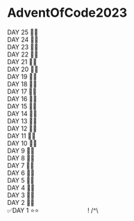 # AdventOfCode2023
DAY 25 🎁🎁  
DAY 24 🎁🎁  
DAY 23 🎁🎁  
DAY 22 🎁🎁  
DAY 21 🎁🎁  
DAY 20 🎁🎁  
DAY 19 🎁🎁  
DAY 18 🎁🎁  
DAY 17 🎁🎁  
DAY 16 🎁🎁  
DAY 15 🎁🎁  
DAY 14 🎁🎁  
DAY 13 🎁🎁  
DAY 12 🎁🎁  
DAY 11 🎁🎁  
DAY 10 🎁🎁  
DAY 9 🎁🎁  
DAY 8 🎁🎁  
DAY 7 🎁🎁  
DAY 6 🎁🎁  
DAY 5 🎁🎁  
DAY 4 🎁🎁  
DAY 3 🎁🎁  
DAY 2 🎁🎁  
✅DAY 1 ⭐⭐&emsp;&emsp;&emsp;&emsp;&emsp;&emsp;&emsp;&emsp;! /^\  
